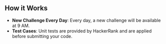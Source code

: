 ## How it Works
- **New Challenge Every Day**: Every day, a new challenge will be available at 9 AM.
- **Test Cases**: Unit tests are provided by HackerRank and are applied before submitting your code.
